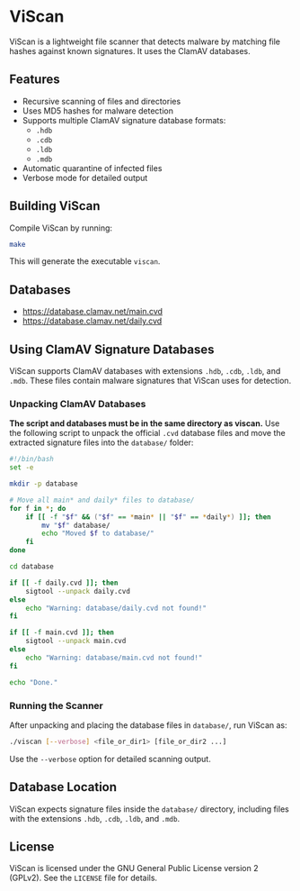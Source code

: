 # ViScan

ViScan is a lightweight file scanner that detects malware by matching file hashes against known signatures. It uses the ClamAV databases.

## Features

- Recursive scanning of files and directories  
- Uses MD5 hashes for malware detection  
- Supports multiple ClamAV signature database formats:  
  - `.hdb`  
  - `.cdb`  
  - `.ldb`  
  - `.mdb`  
- Automatic quarantine of infected files  
- Verbose mode for detailed output

## Building ViScan

Compile ViScan by running:

```bash
make
````

This will generate the executable `viscan`.

## Databases
- https://database.clamav.net/main.cvd
- https://database.clamav.net/daily.cvd 

## Using ClamAV Signature Databases

ViScan supports ClamAV databases with extensions `.hdb`, `.cdb`, `.ldb`, and `.mdb`. These files contain malware signatures that ViScan uses for detection.

### Unpacking ClamAV Databases

**The script and databases must be in the same directory as viscan.**
Use the following script to unpack the official `.cvd` database files and move the extracted signature files into the `database/` folder:

```bash
#!/bin/bash
set -e

mkdir -p database

# Move all main* and daily* files to database/
for f in *; do
    if [[ -f "$f" && ("$f" == *main* || "$f" == *daily*) ]]; then
        mv "$f" database/
        echo "Moved $f to database/"
    fi
done 

cd database

if [[ -f daily.cvd ]]; then
    sigtool --unpack daily.cvd
else
    echo "Warning: database/daily.cvd not found!"
fi

if [[ -f main.cvd ]]; then
    sigtool --unpack main.cvd
else
    echo "Warning: database/main.cvd not found!"
fi

echo "Done."
```

### Running the Scanner

After unpacking and placing the database files in `database/`, run ViScan as:

```bash
./viscan [--verbose] <file_or_dir1> [file_or_dir2 ...]
```

Use the `--verbose` option for detailed scanning output.

## Database Location

ViScan expects signature files inside the `database/` directory, including files with the extensions `.hdb`, `.cdb`, `.ldb`, and `.mdb`.

## License

ViScan is licensed under the GNU General Public License version 2 (GPLv2). See the `LICENSE` file for details.
